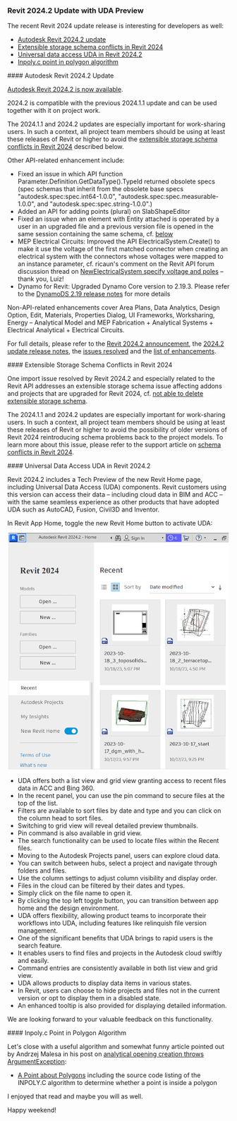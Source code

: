 <head>
<meta http-equiv="Content-Type" content="text/html; charset=utf-8">
<link rel="stylesheet" type="text/css" href="bc.css">
<script src="https://cdn.rawgit.com/google/code-prettify/master/loader/run_prettify.js" type="text/javascript"></script>
</head>

<!---

twitter:

The Revit 2024.2 update release is interesting for developers as well, addressing extensible storage schema conflicts in Revit 2024 and including universal data access UDA preview with the @AutodeskAPS @AutodeskRevit #RevitAPI #BIM @DynamoBIM @AutodeskAPS https://autode.sk/revit_2024_2_update

The recent Revit 2024 update release is interesting for developers as well
&ndash; Autodesk Revit 2024.2 update
&ndash; Extensible storage schema conflicts in Revit 2024
&ndash; Universal data access UDA in Revit 2024.2
&ndash; Inpoly.c point in polygon algorithm...

linkedin:

The Revit 2024.2 update release is interesting for developers as well, addressing extensible storage schema conflicts in and including universal data access UDA preview with the #RevitAPI

https://autode.sk/revit_2024_2_update

- Autodesk Revit 2024.2 update
- Extensible storage schema conflicts in Revit 2024
- Universal data access UDA in Revit 2024.2
- Inpoly.c point in polygon algorithm...

#BIM #DynamoBIM #AutodeskAPS #Revit #API #IFC #SDK #Autodesk #AEC #adsk

the [Revit API discussion forum](http://forums.autodesk.com/t5/revit-api-forum/bd-p/160) thread

<center>
<img src="img/" alt="" title="" width="600"/>
<p style="font-size: 80%; font-style:italic"></p>
</center>

-->

### Revit 2024.2 Update with UDA Preview

The recent Revit 2024 update release is interesting for developers as well:

- [Autodesk Revit 2024.2 update](#2)
- [Extensible storage schema conflicts in Revit 2024](#3)
- [Universal data access UDA in Revit 2024.2](#4)
- [Inpoly.c point in polygon algorithm](#5)

####<a name="2"></a> Autodesk Revit 2024.2 Update

[Autodesk Revit 2024.2 is now available](https://blogs.autodesk.com/aec/2023/11/08/revit-2024-2-is-now-available/).

2024.2 is compatible with the previous 2024.1.1 update and can be used together with it on project work.

The 2024.1.1 and 2024.2 updates are especially important for work-sharing users.
In such a context, all project team members should be using at least these releases of Revit or higher to avoid
the [extensible storage schema conflicts in Revit 2024](#3)
described below.

Other API-related enhancement include:

- Fixed an issue in which API function Parameter.Definition.GetDataType().TypeId returned obsolete specs (spec schemas that inherit from the obsolete base specs "autodesk.spec:spec.int64-1.0.0", "autodesk.spec:spec.measurable-1.0.0", and "autodesk.spec:spec.string-1.0.0".)
- Added an API for adding points (plural) on SlabShapeEditor
- Fixed an issue when an element with Entity attached is operated by a user in an upgraded file and a previous version file is opened in the same session containing the same schema, cf. [below](#3)
- MEP Electrical Circuits: Improved the API ElectricalSystem.Create() to make it use the voltage of the first matched connector when creating an electrical system with the connectors whose voltages were mapped to an instance parameter, cf. ricaun's comment on the Revit API forum discussion thread
on [NewElectricalSystem specify voltage and poles](https://forums.autodesk.com/t5/revit-api-forum/newelectricalsystem-specify-voltage-amp-poles/m-p/12366308#M75140) &ndash; thank you, Luiz!
- Dynamo for Revit: Upgraded Dynamo Core version to 2.19.3. Please refer to
the [DynamoDS 2.19 release notes](https://github.com/DynamoDS/Dynamo/wiki/Release-Notes#219) for more details

Non-API-related enhancements cover Area Plans, Data Analytics, Design Option, Edit, Materials, Properties Dialog, UI Frameworks, Worksharing, Energy &ndash; Analytical Model and MEP Fabrication + Analytical Systems + Electrical Analytical + Electrical Circuits.

For full details, please refer to
the [Revit 2024.2 announcement](https://blogs.autodesk.com/aec/2023/11/08/revit-2024-2-is-now-available/),
the [2024.2 update release notes](https://help.autodesk.com/view/RVT/2024/ENU/?guid=RevitReleaseNotes_2024updates_2024_2_html),
the [issues resolved](https://help.autodesk.com/view/RVT/2024/ENU/?guid=RevitReleaseNotes_2024updates_2024_2_Resolved_Issues_2024_2_html) and
the [list of enhancements](https://help.autodesk.com/view/RVT/2024/ENU/?guid=RevitReleaseNotes_2024updates_2024_2_Enhancements_2024_2_html).

####<a name="3"></a> Extensible Storage Schema Conflicts in Revit 2024

One import issue resolved by Revit 2024.2 and especially related to the Revit API addresses an extensible storage schema issue affecting addons and projects that are upgraded for Revit 2024,
cf. [not able to delete extensible storage schema](https://forums.autodesk.com/t5/revit-api-forum/not-able-to-delete-extensible-storage-schema/m-p/10729533).

The 2024.1.1 and 2024.2 updates are especially important for work-sharing users.
In such a context, all project team members should be using at least these releases of Revit or higher to avoid the possibility of older versions of Revit 2024 reintroducing schema problems back to the project models.
To learn more about this issue, please refer to the support article
on [schema conflicts in Revit 2024](https://www.autodesk.com/support/technical/article/caas/sfdcarticles/sfdcarticles/Schema-Conflicts-with-DatasmithRevitExportSettings-and-DataStorageUniqueId-in-Revit-2024-1.html).

####<a name="4"></a> Universal Data Access UDA in Revit 2024.2

Revit 2024.2 includes a Tech Preview of the new Revit Home page, including Universal Data Access (UDA) components.
Revit customers using this version can access their data &ndash; including cloud data in BIM and ACC &ndash; with the same seamless experience as other products that have adopted UDA such as AutoCAD, Fusion, Civil3D and Inventor.

<!--

For a quick first impression, watch the three-minute [UDA in Revit 2024.2 demo](https://share.autodesk.com/sites/DesignAndMakeData/_layouts/15/stream.aspx?id=%2Fsites%2FDesignAndMakeData%2FShared%20Documents%2FDemos%2FUDA%20in%20Revit%202024%2E2%20Demo%2Emp4&ga=1&referrer=StreamWebApp%2EWeb&referrerScenario=AddressBarCopied%2Eview) video:

<center>
<iframe src="https://share.autodesk.com/sites/DesignAndMakeData/_layouts/15/embed.aspx?UniqueId=a9b59d52-54e1-40f2-8d79-3e485348f556&embed=%7B%22ust%22%3Atrue%2C%22hv%22%3A%22CopyEmbedCode%22%7D&referrer=StreamWebApp&referrerScenario=EmbedDialog.Create" width="640" height="360" frameborder="0" scrolling="no" allowfullscreen title="UDA in Revit 2024.2 Demo.mp4"></iframe>
</center>

-->

In Revit App Home, toggle the new Revit Home button to activate UDA:

<center>
<img src="img/rvt_2024_2_new_revit_home.png" alt="New Revit Home" title="New Revit Home" width="500"/>
</center>

- UDA offers both a list view and grid view granting access to recent files data in ACC and Bing 360.
- In the recent panel, you can use the pin command to secure files at the top of the list.
- Filters are available to sort files by date and type and you can click on the column head to sort files.
- Switching to grid view will reveal detailed preview thumbnails.
- Pin command is also available in grid view.
- The search functionality can be used to locate files within the Recent files.
- Moving to the Autodesk Projects panel, users can explore cloud data.
- You can switch between hubs, select a project and navigate through folders and files.
- Use the column settings to adjust column visibility and display order.
- Files in the cloud can be filtered by their dates and types.
- Simply click on the file name to open it.
- By clicking the top left toggle button, you can transition between app home and the design environment.
- UDA offers flexibility, allowing product teams to incorporate their workflows into UDA, including features like relinquish file version management.
- One of the significant benefits that UDA brings to rapid users is the search feature.
- It enables users to find files and projects in the Autodesk cloud swiftly and easily.
- Command entries are consistently available in both list view and grid view.
- UDA allows products to display data items in various states.
- In Revit, users can choose to hide projects and files not in the current version or opt to display them in a disabled state.
- An enhanced tooltip is also provided for displaying detailed information.

We are looking forward to your valuable feedback on this functionality.

####<a name="5"></a> Inpoly.c Point in Polygon Algorithm

Let's close with a useful algorithm and somewhat funny article pointed out by Andrzej Malesa in his post
on [analytical opening creation throws ArgumentException](https://forums.autodesk.com/t5/revit-api-forum/analytical-opening-creation-throws-argumentexception/m-p/12368576/highlight/false#M75167):

- [A Point about Polygons](https://www.visibone.com/inpoly/) including
the source code listing of the INPOLY.C algorithm to determine whether a point is inside a polygon

I enjoyed that read and maybe you will as well.

Happy weekend!

